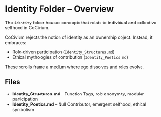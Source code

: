 <!-- status: stub; target: 150+ words -->
<!-- status: stub; target: 150+ words -->
<!-- status: stub; target: 150+ words -->
<!-- status: stub; target: 150+ words -->
# Identity Folder – Overview

The `identity` folder houses concepts that relate to individual and collective selfhood in CoCivium.

CoCivium rejects the notion of identity as an ownership object. Instead, it embraces:
- Role-driven participation (`Identity_Structures.md`)
- Ethical mythologies of contribution (`Identity_Poetics.md`)

These scrolls frame a medium where ego dissolves and roles evolve.

## Files

- **Identity_Structures.md** – Function Tags, role anonymity, modular participation
- **Identity_Poetics.md** – Null Contributor, emergent selfhood, ethical symbolism






